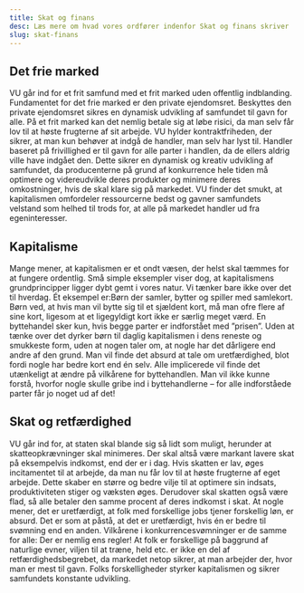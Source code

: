 ```yaml
---
title: Skat og finans
desc: Læs mere om hvad vores ordfører indenfor Skat og finans skriver
slug: skat-finans
---
```


## Det frie marked

VU går ind for et frit samfund med et frit marked uden offentlig indblanding. Fundamentet for det frie marked er den private ejendomsret. Beskyttes den private ejendomsret sikres en dynamisk udvikling af samfundet til gavn for alle. På et frit marked kan det nemlig betale sig at løbe risici, da man selv får lov til at høste frugterne af sit arbejde. VU hylder kontraktfriheden, der sikrer, at man kun behøver at indgå de handler, man selv har lyst til. Handler baseret på frivillighed er til gavn for alle parter i handlen, da de ellers aldrig ville have indgået den. Dette sikrer en dynamisk og kreativ udvikling af samfundet, da producenterne på grund af konkurrence hele tiden må optimere og videreudvikle deres produkter og minimere deres omkostninger, hvis de skal klare sig på markedet. VU finder det smukt, at kapitalismen omfordeler ressourcerne bedst og gavner samfundets velstand som helhed til trods for, at alle på markedet handler ud fra egeninteresser.

## Kapitalisme

Mange mener, at kapitalismen er et ondt væsen, der helst skal tæmmes for at fungere ordentlig. Små simple eksempler viser dog, at kapitalismens grundprincipper ligger dybt gemt i vores natur. Vi tænker bare ikke over det til hverdag. Ét eksempel er:Børn der samler, bytter og spiller med samlekort. Børn ved, at hvis man vil bytte sig til et sjældent kort, må man ofre flere af sine kort, ligesom at et ligegyldigt kort ikke er særlig meget værd. En byttehandel sker kun, hvis begge parter er indforstået med ”prisen”. Uden at tænke over det dyrker børn til daglig kapitalismen i dens reneste og smukkeste form, uden at nogen taler om, at nogle har det dårligere end andre af den grund. Man vil finde det absurd at tale om uretfærdighed, blot fordi nogle har bedre kort end én selv. Alle implicerede vil finde det utænkeligt at ændre på vilkårene for byttehandlen. Man vil ikke kunne forstå, hvorfor nogle skulle gribe ind i byttehandlerne – for alle indforståede parter får jo noget ud af det!

## Skat og retfærdighed

VU går ind for, at staten skal blande sig så lidt som muligt, herunder at skatteopkrævninger skal minimeres. Der skal altså være markant lavere skat på eksempelvis indkomst, end der er i dag. Hvis skatten er lav, øges incitamentet til at arbejde, da man nu får lov til at høste frugterne af eget arbejde. Dette skaber en større og bedre vilje til at optimere sin indsats, produktiviteten stiger og væksten øges. Derudover skal skatten også være flad, så alle betaler den samme procent af deres indkomst i skat. At nogle mener, det er uretfærdigt, at folk med forskellige jobs tjener forskellig løn, er absurd. Det er som at påstå, at det er uretfærdigt, hvis én er bedre til svømning end en anden. Vilkårene i konkurrencesvømninger er de samme for alle: Der er nemlig ens regler! At folk er forskellige på baggrund af naturlige evner, viljen til at træne, held etc. er ikke en del af retfærdighedsbegrebet, da markedet netop sikrer, at man arbejder der, hvor man er mest til gavn. Folks forskelligheder styrker kapitalismen og sikrer samfundets konstante udvikling.

